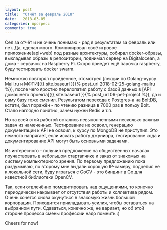 ```yaml
---
layout: post
title:  "Отчёт за февраль 2018"
date:   2018-03-05
categories: прогресс
comments: true
---
```

Сел за отчёт и не очень понимаю - рад я результатам за февраль или нет. Да, сделал много. Компилировал своё игровое приложение(api+web) под разные архитектуры, собирал docker-образы, выкладывал образы в репозитории, поднимал сервер на Digitalocean, а дома - сервачок на Raspberry Pi. Скоро приедет ещё парочка raspberry, буду тестировать docker swarm.

Немножко повторял пройденное, отсмотрел [лекции по Golang-курсу Mail.ru и МФТИ]({{ site.baseurl }}{% post_url 2018-02-25-golang-mailru %}), после чего яростно перелопатил работу с базой данных в [API домашнего проекта]({{ site.baseurl }}{% post_url 06-pet-project %}), да и саму базу тоже сменил. Результатом перехода с Postgres-а на BoltDB, кстати, был поражён - по чтению разница в 7000 раз в пользу Bolt. Стало наглядно понятно, зачем нужен Redis и т.п.

Но за всей этой работой остались невыполненными несколько важных задач из намеченных. Тестирование не освоил, генерацию документации к API не освоил, к курсу по MongoDB не приступил. Это немного напрягает, если искать работу джуниора, тестирование кода и документирование API могут быть основными задачами.

Из интересного - получил предложение на общественных началах поучаствовать в небольшом стартапчике и заказ от знакомых на систему компьютерного зрения. По первому предложению пока раздумываю, по второму мне выдали хорошую IP-камеру, подцепил её к локальной сети, буду играться с GoCV - это биндинг в Go для известной библиотеки OpenCV.

Так, если отвлечённо помедитировать над ощущениями, то конечно периодически накрывает от отсутствия работы и коллектива рядом. Очень хочется снова окунуться в знакомую жизнь большой корпорации. Приходится прикладывать усилия, чтобы оставаться на выбранном пути. Сдаваться, конечно же, не вариант, но об этой стороне процесса смены профессии надо помнить :)

Cheers for now!